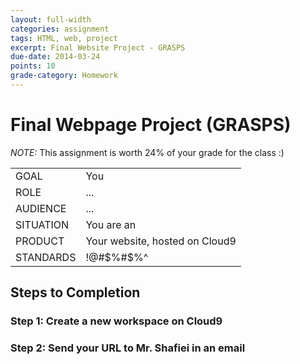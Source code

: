 ```yaml
---
layout: full-width
categories: assignment
tags: HTML, web, project
excerpt: Final Website Project - GRASPS
due-date: 2014-03-24
points: 10
grade-category: Homework
---
```

# Final Webpage Project (GRASPS) #

<div class="panel callout"><p><em>NOTE:</em> This assignment is worth 24% of your grade for the class :) </p></div>

<table>
    <tr>
        <td>GOAL</td>
        <td>You</td>
    </tr>
        <tr>
        <td>ROLE</td>
        <td>...</td>
    </tr>
        <tr>
        <td>AUDIENCE</td>
        <td>...</td>
    </tr>
        <tr>
        <td>SITUATION</td>
        <td>You are an</td>
    </tr>
        <tr>
        <td>PRODUCT</td>
        <td>Your website, hosted on Cloud9</td>
    </tr>
        <tr>
        <td>STANDARDS</td>
        <td>!@#$%#$%^</td>
    </tr>
</table>



## Steps to Completion ##

### Step 1:  Create a new workspace on Cloud9 ###

### Step 2:  Send your URL to Mr. Shafiei in an email ###